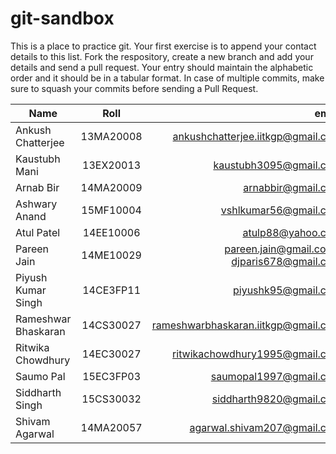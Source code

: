 # git-sandbox
This is a place to practice git. Your first exercise is to append your contact details to this list. Fork the respository, create a new branch and add your details and send a pull request. Your entry should maintain the alphabetic order and it should be in a tabular format. In case of multiple commits, make sure to squash your commits before sending a Pull Request. <br>

| Name        | Roll           | email  |
| ------------- |:-------------:| -----:|
|Ankush Chatterjee | 13MA20008      | ankushchatterjee.iitkgp@gmail.com  |
|Kaustubh Mani     | 13EX20013      | kaustubh3095@gmail.com             |
|Arnab Bir | 14MA20009      | arnabbir@gmail.com  |
|Ashwary Anand | 15MF10004  |  vshlkumar56@gmail.com |
|Atul Patel | 14EE10006 | atulp88@yahoo.com |
|Pareen Jain       | 14ME10029      | pareen.jain@gmail.com / djparis678@gmail.com  |
|Piyush Kumar Singh| 14CE3FP11      | piyushk95@gmail.com | 
|Rameshwar Bhaskaran | 14CS30027    | rameshwarbhaskaran.iitkgp@gmail.com |
|Ritwika Chowdhury| 14EC30027       | ritwikachowdhury1995@gmail.com |
|Saumo Pal        | 15EC3FP03       | saumopal1997@gmail.com |
|Siddharth Singh | 15CS30032    | siddharth9820@gmail.com |
|Shivam Agarwal | 14MA20057 | agarwal.shivam207@gmail.com |

